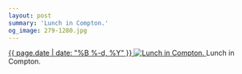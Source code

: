 ```yaml
---
layout: post
summary: 'Lunch in Compton.'
og_image: 279-1280.jpg
---
```


<p>
 <time>
  <a href="/279">
   {{ page.date | date: "%B %-d, %Y" }}
  </a>
 </time>
 <a href="/279">
  <img alt="Lunch in Compton." data-taken="1/23/2014" sizes="(min-width: 700px) 50vw, calc(100vw - 2rem)" src="{{ site.assets_url }}/279-640.jpg" srcset="{{ site.assets_url }}/279-1280.jpg 1280w, {{ site.assets_url }}/279-960.jpg 960w, {{ site.assets_url }}/279-640.jpg 640w, {{ site.assets_url }}/279-320.jpg 320w"/>
 </a>
 <span>
  Lunch in Compton.
 </span>
</p>

